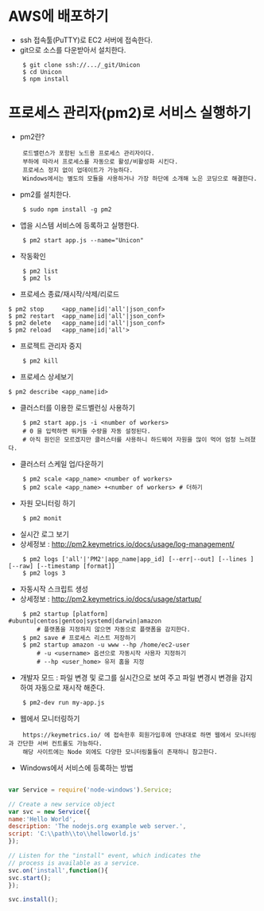 # AWS에 배포하기

- ssh 접속툴(PuTTY)로 EC2 서버에 접속한다.
- git으로 소스를 다운받아서 설치한다.
```
    $ git clone ssh://.../_git/Unicon
    $ cd Unicon
    $ npm install
```

# 프로세스 관리자(pm2)로 서비스 실행하기

- pm2란?
```
    로드밸런스가 포함된 노드용 프로세스 관리자이다.
    부하에 따라서 프로세스를 자동으로 활성/비활성화 시킨다.
    프로세스 정지 없이 업데이트가 가능하다.
    Windows에서는 별도의 모듈을 사용하거나 가장 하단에 소개해 노은 코딩으로 해결한다.
```
- pm2를 설치한다.
```
    $ sudo npm install -g pm2
```
- 앱을 시스템 서비스에 등록하고 실행한다.
```
    $ pm2 start app.js --name="Unicon"
```
- 작동확인
```
    $ pm2 list
    $ pm2 ls
```
- 프로세스 종료/재시작/삭제/리로드
```
$ pm2 stop     <app_name|id|'all'|json_conf>
$ pm2 restart  <app_name|id|'all'|json_conf>
$ pm2 delete   <app_name|id|'all'|json_conf>
$ pm2 reload   <app_name|id|'all'>
```
- 프로젝트 관리자 중지
```
    $ pm2 kill
```
- 프로세스 상세보기
```
$ pm2 describe <app_name|id>
```
- 클러스터를 이용한 로드벨런싱 사용하기
```
    $ pm2 start app.js -i <number of workers>
    # 0 을 입력하면 워커들 수량을 자동 설정된다.
    # 아직 원인은 모르겠지만 클러스터를 사용하니 하드웨어 자원을 많이 먹어 엄청 느려졌다.
```
- 클러스터 스케일 업/다운하기
```
    $ pm2 scale <app_name> <number of workers>
    $ pm2 scale <app_name> +<number of workers> # 더하기
```
- 자원 모니터링 하기
```
    $ pm2 monit
```
- 실시간 로그 보기
- 상세정보 : http://pm2.keymetrics.io/docs/usage/log-management/
```
    $ pm2 logs ['all'|'PM2'|app_name|app_id] [--err|--out] [--lines ] [--raw] [--timestamp [format]]
    $ pm2 logs 3
```
- 자동시작 스크립트 생성
- 상세정보 : http://pm2.keymetrics.io/docs/usage/startup/
```
    $ pm2 startup [platform] #ubuntu|centos|gentoo|systemd|darwin|amazon
        # 플랫폼을 지정하지 않으면 자동으로 플랫폼을 감지한다.
    $ pm2 save # 프로세스 리스트 저장하기
    $ pm2 startup amazon -u www --hp /home/ec2-user
        # -u <username> 옵션으로 자동시작 사용자 지정하기
        # --hp <user_home> 유저 홈을 지정
```
- 개발자 모드 : 파일 변경 및 로그를 실시간으로 보여 주고 파일 변경시 변경을 감지하여 자동으로 재시작 해준다.
```
    $ pm2-dev run my-app.js
```
- 웹에서 모니터링하기
```
    https://keymetrics.io/ 에 접속한후 회원가입후에 안내대로 하면 웹에서 모니터링과 간단한 서버 컨트롤도 가능하다.
    해당 사이트에는 Node 외에도 다양한 모니터링툴들이 존재하니 참고한다.
```

- Windows에서 서비스에 등록하는 방법
```js

var Service = require('node-windows').Service;

// Create a new service object
var svc = new Service({
name:'Hello World',
description: 'The nodejs.org example web server.',
script: 'C:\\path\\to\\helloworld.js'
});

// Listen for the "install" event, which indicates the
// process is available as a service.
svc.on('install',function(){
svc.start();
});

svc.install();

```

